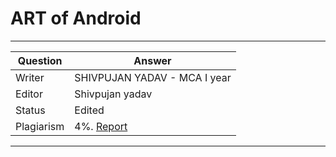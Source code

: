 # ART of Android

---

| Question   | Answer |
| ---------- | ------ |
| Writer     | SHIVPUJAN YADAV - MCA I year |
| Editor     | Shivpujan yadav|
| Status     | Edited |
| Plagiarism | 4%. [Report](https://github.com/shivpujan12/Srijan-2022/blob/main/articles/plagReports/)|

---
